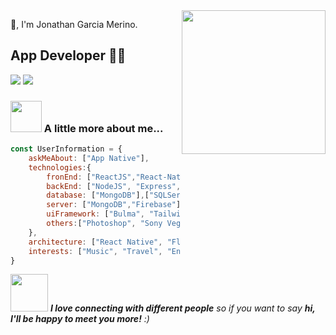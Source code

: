 <img align='right' src="https://media.giphy.com/media/M9gbBd9nbDrOTu1Mqx/giphy.gif" width="230">

🙏, I'm Jonathan Garcia Merino.  
## App Developer 👨‍💻

[![](https://img.shields.io/badge/Facebook-Jonathan-blue)](https://www.facebook.com/Jonagarme20)
[![](https://img.shields.io/badge/Gmail-garciajonathan268@gmail.com-red)](mailto:garciajonathan268@gmail.com)


### <img src="https://media.giphy.com/media/VgCDAzcKvsR6OM0uWg/giphy.gif" width="50"> A little more about me...  


```javascript
const UserInformation = {
    askMeAbout: ["App Native"],
    technologies:{
        fronEnd: ["ReactJS","React-Native","HTML","CSS", "JavaScript", "Flutter"],
        backEnd: ["NodeJS", "Express", "Golang", "C"],
        database: ["MongoDB"],["SQLServer, Mysql"]
        server: ["MongoDB","Firebase"],
        uiFramework: ["Bulma", "TailwindCSS", "Bootstrap"],
        others:["Photoshop", "Sony Vegas"]
    },
    architecture: ["React Native", "Flutter"],
    interests: ["Music", "Travel", "English", "Spanish"]
}
```

<img src="https://media.giphy.com/media/LnQjpWaON8nhr21vNW/giphy.gif" width="60"> <em><b>I love connecting with different people</b> so if you want to say <b>hi, I'll be happy to meet you more!</b> :)</em>

